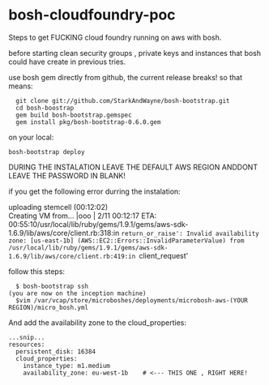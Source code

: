 bosh-cloudfoundry-poc
=====================

Steps to get FUCKING cloud foundry running on aws with bosh.


before starting clean security groups , private keys and instances that bosh could have create in previous tries.

use bosh gem directly from github, the current release breaks!
so that means:


```
  git clone git://github.com/StarkAndWayne/bosh-bootstrap.git
  cd bosh-boostrap
  gem build bosh-bootstrap.gemspec 
  gem install pkg/bosh-bootstrap-0.6.0.gem 
```
on your local:
```
bosh-bootstrap deploy
```
DURING THE INSTALATION LEAVE THE DEFAULT AWS REGION ANDDONT LEAVE THE PASSWORD IN BLANK!

if you get the following error durring the instalation:

uploading stemcell (00:12:02)                                                 
Creating VM from...          |ooo                | 2/11 00:12:17  ETA: 00:55:10/usr/local/lib/ruby/gems/1.9.1/gems/aws-sdk-1.6.9/lib/aws/core/client.rb:318:in `return_or_raise': Invalid availability zone: [us-east-1b] (AWS::EC2::Errors::InvalidParameterValue)
  from /usr/local/lib/ruby/gems/1.9.1/gems/aws-sdk-1.6.9/lib/aws/core/client.rb:419:in `client_request'

follow this steps:
```
  $ bosh-bootstrap ssh
(you are now on the inception machine)
  $vim /var/vcap/store/microboshes/deployments/microbosh-aws-(YOUR REGION)/micro_bosh.yml
```
And add the availability zone to the cloud_properties:
```
...snip...
resources:
  persistent_disk: 16384
  cloud_properties:
    instance_type: m1.medium
    availability_zone: eu-west-1b    # <--- THIS ONE , RIGHT HERE!
```
